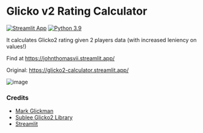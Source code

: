 # Glicko v2 Rating Calculator
[![Streamlit App](https://static.streamlit.io/badges/streamlit_badge_black_white.svg)](https://glicko2-calculator.streamlit.app/) 
[![Python 3.9](https://img.shields.io/badge/python-3.9-blue.svg)](https://www.python.org/downloads/release/python-390/)

It calculates Glicko2 rating given 2 players data (with increased leniency on values!)

Find at https://johnthomasvii.streamlit.app/

Original: https://glicko2-calculator.streamlit.app/


![image](https://user-images.githubusercontent.com/22366935/152715937-372cedef-ad44-437d-a320-df1834a334d9.png)

### Credits
* [Mark Glickman](http://www.glicko.net/glicko.html)  
* [Sublee Glicko2 Library](https://github.com/sublee/glicko2)  
* [Streamlit](https://streamlit.io/)
